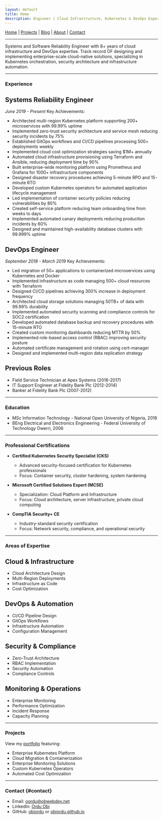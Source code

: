 ```yaml
---
layout: default
title: Home
description: Engineer | Cloud Infrastructure, Kubernetes & DevOps Expert
---
```


[Home](/) | [Projects](/projects) | [Blog](/blog) | [About](/about) | [Contact](#contact)


---

Systems and Software Reliability Engineer with 8+ years of cloud infrastructure and DevOps expertise. Track record OF designing and implementing enterprise-scale cloud-native solutions, specializing in Kubernetes orchestration, security architecture and infrastructure automation.

---


### Experience

## Systems Reliability Engineer
*June 2019 - Present*
Key Achievements:
- Architected multi-region Kubernetes platform supporting 200+ microservices with 99.99% uptime
- Implemented zero-trust security architecture and service mesh reducing security incidents by 75%
- Established GitOps workflows and CI/CD pipelines processing 500+ deployments weekly
- Implemented cloud cost optimization strategies saving $1M+ annually
- Automated cloud infrastructure provisioning using Terraform and Ansible, reducing deployment time by 90%
- Built enterprise-wide monitoring platform using Prometheus and Grafana for 1000+ infrastructure components
- Designed disaster recovery procedures achieving 5-minute RPO and 15-minute RTO
- Developed custom Kubernetes operators for automated application lifecycle management
- Led implementation of container security policies reducing vulnerabilities by 80%
- Created self-service platform reducing team onboarding time from weeks to days
- Implemented automated canary deployments reducing production incidents by 60%
- Designed and maintained high-availability database clusters with 99.999% uptime


## DevOps Engineer
*September 2018 - March 2019*
Key Achievements:
- Led migration of 50+ applications to containerized microservices using Kubernetes and Docker
- Implemented infrastructure as code managing 500+ cloud resources with Terraform
- Designed CI/CD pipelines achieving 300% increase in deployment frequency
- Architected cloud storage solutions managing 50TB+ of data with 99.99% durability
- Implemented automated security scanning and compliance controls for SOC2 certification
- Developed automated database backup and recovery procedures with 15-minute RTO
- Created custom monitoring dashboards reducing MTTR by 50%
- Implemented role-based access control (RBAC) improving security posture
- Automated certificate management and rotation using cert-manager
- Designed and implemented multi-region data replication strategy

## Previous Roles
- Field Service Technician at Apex Systems (2016-2017)
- IT Support Engineer at Fidelity Bank Plc (2012-2014)
- Banker at Fidelity Bank Plc (2007-2012)

---


### Education
- MSc Information Technology - National Open University of Nigeria, 2016
- BEng Electrical and Electronics Engineering - Federal University of Technology Owerri, 2006

---


### Professional Certifications

- **Certified Kubernetes Security Specialist (CKS)**
  - Advanced security-focused certification for Kubernetes professionals
  - Focus: Container security, cluster hardening, system hardening

- **Microsoft Certified Solutions Expert (MCSE)**
  - Specialization: Cloud Platform and Infrastructure
  - Focus: Cloud architecture, server infrastructure, private cloud computing

- **CompTIA Security+ CE**
  - Industry-standard security certification
  - Focus: Network security, compliance, and operational security

---


### Areas of Expertise

## Cloud & Infrastructure
- Cloud Architecture Design
- Multi-Region Deployments
- Infrastructure as Code
- Cost Optimization

## DevOps & Automation
- CI/CD Pipeline Design
- GitOps Workflows
- Infrastructure Automation
- Configuration Management

## Security & Compliance
- Zero-Trust Architecture
- RBAC Implementation
- Security Automation
- Compliance Controls

## Monitoring & Operations
- Enterprise Monitoring
- Performance Optimization
- Incident Response
- Capacity Planning

---


### Projects

View my [portfolio](/projects) featuring:

- Enterprise Kubernetes Platform
- Cloud Migration & Containerization
- Enterprise Monitoring Solutions
- Custom Kubernetes Operators
- Automated Cost Optimization

---


### Contact {#contact}

- Email: [oordu@obwebdev.net](mailto:oordu@obwebdev.net)
- LinkedIn: [Ordu Obi](https://www.linkedin.com/in/oscarordu/)
- GitHub: [obiordu](https://github.com/obiordu) or [obiordu.github.io](https://obiordu.github.io)

